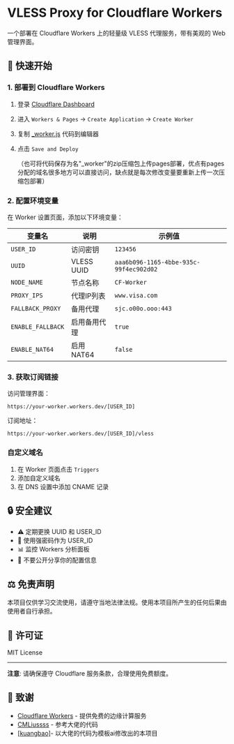 # VLESS Proxy for Cloudflare Workers

一个部署在 Cloudflare Workers 上的轻量级 VLESS 代理服务，带有美观的 Web 管理界面。

## 🚀 快速开始

### 1. 部署到 Cloudflare Workers

1. 登录 [Cloudflare Dashboard](https://dash.cloudflare.com)
2. 进入 `Workers & Pages` → `Create Application` → `Create Worker`
3. 复制 [_worker.js](https://github.com/231128ikun/edt-for-myself/blob/main/_worker.js) 代码到编辑器
4. 点击 `Save and Deploy`

   （也可将代码保存为名"_worker"的zip压缩包上传pages部署，优点有pages分配的域名很多地方可以直接访问，缺点就是每次修改变量要重新上传一次压缩包部署）

### 2. 配置环境变量

在 Worker 设置页面，添加以下环境变量：

| 变量名 | 说明 | 示例值 |
|--------|------|--------|
| `USER_ID` | 访问密钥 | `123456` |
| `UUID` | VLESS UUID | `aaa6b096-1165-4bbe-935c-99f4ec902d02` |
| `NODE_NAME` | 节点名称 | `CF-Worker` |
| `PROXY_IPS` | 代理IP列表 | `www.visa.com` |
| `FALLBACK_PROXY` | 备用代理 | `sjc.o00o.ooo:443` |
| `ENABLE_FALLBACK` | 启用备用代理 | `true` |
| `ENABLE_NAT64` | 启用NAT64 | `false` |

### 3. 获取订阅链接

访问管理界面：
```
https://your-worker.workers.dev/[USER_ID]
```

订阅地址：
```
https://your-worker.workers.dev/[USER_ID]/vless
```

### 自定义域名

1. 在 Worker 页面点击 `Triggers`
2. 添加自定义域名
3. 在 DNS 设置中添加 CNAME 记录

## 🔒 安全建议

- ⚠️ 定期更换 UUID 和 USER_ID
- 🔑 使用强密码作为 USER_ID
- 📊 监控 Workers 分析面板
- 🚫 不要公开分享你的配置信息

## ⚖️ 免责声明

本项目仅供学习交流使用，请遵守当地法律法规。使用本项目所产生的任何后果由使用者自行承担。

## 📄 许可证

MIT License

---

**注意**: 请确保遵守 Cloudflare 服务条款，合理使用免费额度。

## 🙏 致谢

- [Cloudflare Workers](https://workers.cloudflare.com/) - 提供免费的边缘计算服务
- [CMLiussss](https://github.com/cmliu/edgetunnel) - 参考大佬的代码
- [[kuangbao]](https://github.com/Meibidi/kuangbao)- 以大佬的代码为模板ai修改出的本项目
